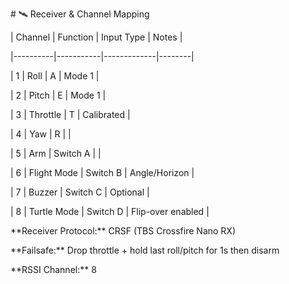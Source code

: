 \# 🛰️ Receiver \& Channel Mapping



| Channel | Function | Input Type | Notes |

|----------|-----------|-------------|--------|

| 1 | Roll | A | Mode 1 |

| 2 | Pitch | E | Mode 1 |

| 3 | Throttle | T | Calibrated |

| 4 | Yaw | R | |

| 5 | Arm | Switch A | |

| 6 | Flight Mode | Switch B | Angle/Horizon |

| 7 | Buzzer | Switch C | Optional |

| 8 | Turtle Mode | Switch D | Flip-over enabled |



\*\*Receiver Protocol:\*\* CRSF (TBS Crossfire Nano RX)  

\*\*Failsafe:\*\* Drop throttle + hold last roll/pitch for 1s then disarm  

\*\*RSSI Channel:\*\* 8



